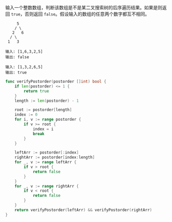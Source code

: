 输入一个整数数组，判断该数组是不是某二叉搜索树的后序遍历结果。如果是则返回 `true`，否则返回 `false`。假设输入的数组的任意两个数字都互不相同。

```
     5
    / \
   2   6
  / \
 1   3
```

```
输入: [1,6,3,2,5]
输出: false
```

```
输入: [1,3,2,6,5]
输出: true
```

```go
func verifyPostorder(postorder []int) bool {
	if len(postorder) <= 1 {
		return true
	}
	length := len(postorder) - 1

	root := postorder[length]
	index := 0
	for i, v := range postorder {
		if v >= root {
			index = i
			break
		}
	}

	leftArr := postorder[:index]
	rightArr := postorder[index:length]
	for _, v := range leftArr {
		if v > root {
			return false
		}
	}
	for _, v := range rightArr {
		if v < root {
			return false
		}
	}
	return verifyPostorder(leftArr) && verifyPostorder(rightArr)
}
```

